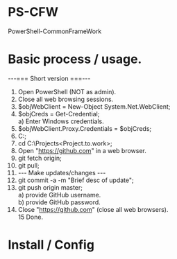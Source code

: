 # PS-CFW
PowerShell-CommonFrameWork

# Basic process / usage.
---=== Short version ===---<BR>
 1) Open PowerShell (NOT as admin).<BR>
 2) Close all web browsing sessions.<BR>
 3) $objWebClient = New-Object System.Net.WebClient;<BR>
 4) $objCreds = Get-Credential;<BR>
  a) Enter Windows credentials.<BR>
 5) $objWebClient.Proxy.Credentials = $objCreds;<BR>
 6) C:;<BR>
 7) cd C:\Projects\<Project.to.work>;<BR>
 8) Open "https://github.com" in a web browser.<BR>
 9) git fetch origin;<BR>
10) git pull;<BR>
11) --- Make updates/changes ---<BR>
12) git commit -a -m "Brief desc of update";<BR>
13) git push origin master;<BR>
  a) provide GitHub username.<BR>
  b) provide GitHub password.<BR>
14) Close "https://github.com" (close all web browsers).<BR>
15 Done.<BR>

# Install / Config
